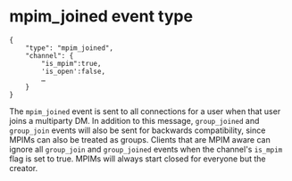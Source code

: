 # mpim_joined event type

	{
		"type": "mpim_joined",
		"channel": {
			"is_mpim":true,
			'is_open':false,
			…
		}
	}

The `mpim_joined` event is sent to all connections for a user when that user
joins a multiparty DM. In addition to this message, `group_joined` and
`group_join` events will also be sent for backwards compatibility, since MPIMs
can also be treated as groups.  Clients that are MPIM aware can ignore all
`group_join` and `group_joined` events when the channel's `is_mpim` flag is
set to true.  MPIMs will always start closed for everyone but the creator.
